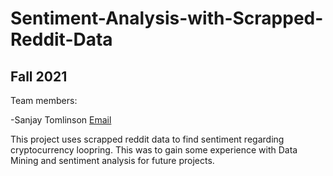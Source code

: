 # Sentiment-Analysis-with-Scrapped-Reddit-Data

## Fall 2021

Team members:

-Sanjay Tomlinson [Email](mailto:stomlinson7258@floridapoly.edu)



This project uses scrapped reddit data to find sentiment regarding cryptocurrency loopring. This was to gain some experience with Data Mining and sentiment analysis for future projects.
